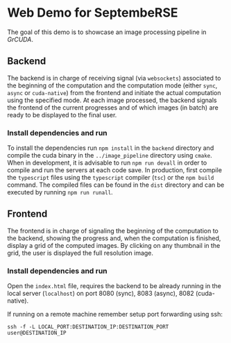 # Web Demo for SeptembeRSE
The goal of this demo is to showcase an image processing pipeline in _GrCUDA_.

## Backend
The backend is in charge of receiving signal (via `websockets`) associated to the beginning of the computation and the computation mode (either `sync`, `async` or `cuda-native`) from the frontend and initiate the actual computation using the specified mode.
At each image processed, the backend signals the frontend of the current progresses and of which images (in batch) are ready to be displayed to the final user.

### Install dependencies and run
To install the dependencies run `npm install` in the `backend` directory and compile the cuda binary in the `../image_pipeline` directory using `cmake`.
When in development, it is advisable to run `npm run devall` in order to compile and run the servers at each code save.
In production, first compile the `typescript` files using the `typescript` compiler (`tsc`) or the `npm build` command. The compiled files can be found in the `dist` directory and can be executed by running `npm run runall`.


## Frontend
The frontend is in charge of signaling the beginning of the computation to the backend, showing the progress and, when the computation is finished, display a grid of the computed images. By clicking on any thumbnail in the grid, the user is displayed the full resolution image.

### Install dependencies and run
Open the `index.html` file, requires the backend to be already running in the local server (`localhost`) on port 8080 (sync), 8083 (async), 8082 (cuda-native).

If running on a remote machine remember setup port forwarding using ssh: 
```
ssh -f -L LOCAL_PORT:DESTINATION_IP:DESTINATION_PORT user@DESTINATION_IP
```
